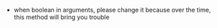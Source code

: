 - when boolean in arguments, please change it because over the time,
this method will bring you trouble
